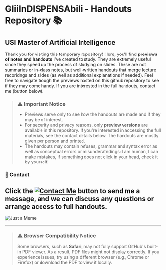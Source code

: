 # GliiInDISPENSAbili - Handouts Repository 📚
## USI Master of Artificial Intelligence

Thank you for visiting this temporary repository! Here, you'll find **previews of notes and handouts** I've created to study. They are extremely useful since they speed up the process of studying on slides. These are not summaries or in-class notes, but well-written handouts that merge lecture recoridngs and slides (as well as additional explanations if needed). Feel free to navigate trough the previews hosted on this github repository to see if they may come handy. If you are interested in the full handouts, contact me (button below).

> ### ⚠️ Important Notice
> *  Previews serve only to see how the handouts are made and if they may be of interest.
> * For security and privacy reasons, only **preview versions** are available in this repository. If you're interested in accessing the full materials, see the contact details below. The handouts are mostly given per person and printed.
> *  The handouts may contain refuses, grammar and syntax error as well as conceptual errors or misunderatndings: I am human, I can make mistakes, if something does not click in your head, check it by yourself.

### 📩 Contact
Click the [![Contact Me](https://img.shields.io/badge/Contact%20Me-8A2BE2?style=flat)](https://t.me/caputcaprarum) button to send me a message, and we can discuss any questions or arrange access to full handouts.
---
![Just a Meme](https://preview.redd.it/yqugry85uio31.jpg?width=640&crop=smart&auto=webp&s=cacb438953ec3df7637aa0ed820fe18a7cb9514a)

---

> ### ⚠️ Browser Compatibility Notice
> Some browsers, such as **Safari**, may not fully support GitHub's built-in PDF viewer. As a result, PDF files might not display correctly. If you experience issues, try using a different browser (e.g., Chrome or Firefox) or download the PDF to view it locally.





